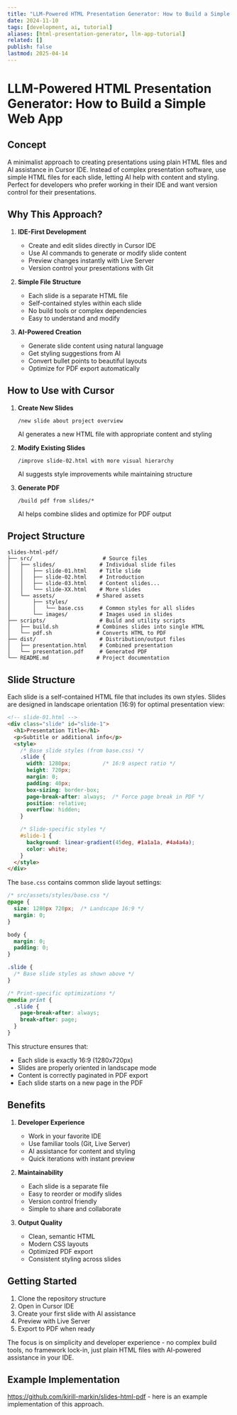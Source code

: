```yaml
---
title: "LLM-Powered HTML Presentation Generator: How to Build a Simple Web App"
date: 2024-11-10
tags: [development, ai, tutorial]
aliases: [html-presentation-generator, llm-app-tutorial]
related: []
publish: false
lastmod: 2025-04-14
---
```


# LLM-Powered HTML Presentation Generator: How to Build a Simple Web App

## Concept

A minimalist approach to creating presentations using plain HTML files and AI assistance in Cursor IDE. Instead of complex presentation software, use simple HTML files for each slide, letting AI help with content and styling. Perfect for developers who prefer working in their IDE and want version control for their presentations.

## Why This Approach?

1. **IDE-First Development**
   - Create and edit slides directly in Cursor IDE
   - Use AI commands to generate or modify slide content
   - Preview changes instantly with Live Server
   - Version control your presentations with Git

2. **Simple File Structure**
   - Each slide is a separate HTML file
   - Self-contained styles within each slide
   - No build tools or complex dependencies
   - Easy to understand and modify

3. **AI-Powered Creation**
   - Generate slide content using natural language
   - Get styling suggestions from AI
   - Convert bullet points to beautiful layouts
   - Optimize for PDF export automatically

## How to Use with Cursor

1. **Create New Slides**
   ```
   /new slide about project overview
   ```
   AI generates a new HTML file with appropriate content and styling

2. **Modify Existing Slides**
   ```
   /improve slide-02.html with more visual hierarchy
   ```
   AI suggests style improvements while maintaining structure

3. **Generate PDF**
   ```
   /build pdf from slides/*
   ```
   AI helps combine slides and optimize for PDF output

## Project Structure

```
slides-html-pdf/
├── src/                      # Source files
│   ├── slides/              # Individual slide files
│   │   ├── slide-01.html    # Title slide
│   │   ├── slide-02.html    # Introduction
│   │   ├── slide-03.html    # Content slides...
│   │   └── slide-XX.html    # More slides
│   └── assets/             # Shared assets
│       ├── styles/              
│       │   └── base.css     # Common styles for all slides
│       └── images/          # Images used in slides
├── scripts/                 # Build and utility scripts
│   ├── build.sh            # Combines slides into single HTML
│   └── pdf.sh              # Converts HTML to PDF
├── dist/                    # Distribution/output files
│   ├── presentation.html    # Combined presentation
│   └── presentation.pdf     # Generated PDF
└── README.md               # Project documentation
```

## Slide Structure

Each slide is a self-contained HTML file that includes its own styles. Slides are designed in landscape orientation (16:9) for optimal presentation view:

```html
<!-- slide-01.html -->
<div class="slide" id="slide-1">
  <h1>Presentation Title</h1>
  <p>Subtitle or additional info</p>
  <style>
    /* Base slide styles (from base.css) */
    .slide {
      width: 1280px;          /* 16:9 aspect ratio */
      height: 720px;
      margin: 0;
      padding: 40px;
      box-sizing: border-box;
      page-break-after: always;  /* Force page break in PDF */
      position: relative;
      overflow: hidden;
    }

    /* Slide-specific styles */
    #slide-1 {
      background: linear-gradient(45deg, #1a1a1a, #4a4a4a);
      color: white;
    }
  </style>
</div>
```

The `base.css` contains common slide layout settings:

```css
/* src/assets/styles/base.css */
@page {
  size: 1280px 720px;  /* Landscape 16:9 */
  margin: 0;
}

body {
  margin: 0;
  padding: 0;
}

.slide {
  /* Base slide styles as shown above */
}

/* Print-specific optimizations */
@media print {
  .slide {
    page-break-after: always;
    break-after: page;
  }
}
```

This structure ensures that:
- Each slide is exactly 16:9 (1280x720px)
- Slides are properly oriented in landscape mode
- Content is correctly paginated in PDF export
- Each slide starts on a new page in the PDF

## Benefits

1. **Developer Experience**
   - Work in your favorite IDE
   - Use familiar tools (Git, Live Server)
   - AI assistance for content and styling
   - Quick iterations with instant preview

2. **Maintainability**
   - Each slide is a separate file
   - Easy to reorder or modify slides
   - Version control friendly
   - Simple to share and collaborate

3. **Output Quality**
   - Clean, semantic HTML
   - Modern CSS layouts
   - Optimized PDF export
   - Consistent styling across slides

## Getting Started

1. Clone the repository structure
2. Open in Cursor IDE
3. Create your first slide with AI assistance
4. Preview with Live Server
5. Export to PDF when ready

The focus is on simplicity and developer experience - no complex build tools, no framework lock-in, just plain HTML files with AI-powered assistance in your IDE.

## Example Implementation

<https://github.com/kirill-markin/slides-html-pdf> - here is an example implementation of this approach.

